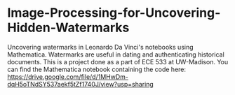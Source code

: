 # Image-Processing-for-Uncovering-Hidden-Watermarks
Uncovering watermarks in Leonardo Da Vinci's notebooks using Mathematica. Watermarks are useful in dating and authenticating historical documents. This is a project done as a part of ECE 533 at UW-Madison.
You can find the Mathematica notebook containing the code here: https://drive.google.com/file/d/1MHwDm-dqH5oTNdSY537aekf5tZf1740J/view?usp=sharing
